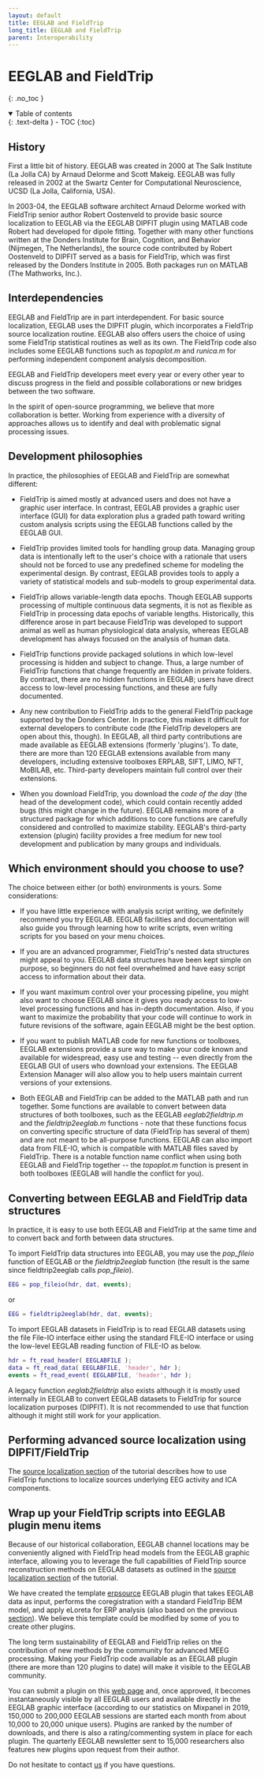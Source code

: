 ```yaml
---
layout: default
title: EEGLAB and FieldTrip
long_title: EEGLAB and FieldTrip
parent: Interoperability
---
```


EEGLAB and FieldTrip
=========================
{: .no_toc }
<details open markdown="block">
  <summary>
    Table of contents
  </summary>
  {: .text-delta }
- TOC
{:toc}
</details>

History
--------

First a little bit of history. EEGLAB was created in 2000 at The Salk
Institute (La Jolla CA) by Arnaud Delorme and Scott Makeig. EEGLAB was 
fully released in 2002 at the Swartz Center for Computational Neuroscience, 
UCSD (La Jolla, California, USA). 

In 2003-04, the EEGLAB software architect Arnaud
Delorme worked with FieldTrip senior author Robert Oostenveld to provide
basic source localization to EEGLAB via the EEGLAB DIPFIT plugin using
MATLAB code Robert had developed for dipole fitting. Together with many
other functions written at the Donders Institute for Brain, Cognition,
and Behavior (Nijmegen, The Netherlands), the source code contributed by
Robert Oostenveld to DIPFIT served as a basis for FieldTrip, which was
first released by the Donders Institute in 2005. Both packages run on
MATLAB (The Mathworks, Inc.).

Interdependencies
-------------------

EEGLAB and FieldTrip are in part interdependent. For basic source
localization, EEGLAB uses the DIPFIT plugin, which incorporates a
FieldTrip source localization routine. EEGLAB also offers users the
choice of using some FieldTrip statistical routines as well as its own.
The FieldTrip code also includes some EEGLAB functions such as
*topoplot.m* and *runica.m* for performing independent component analysis
decomposition.

EEGLAB and FieldTrip developers meet every year or every
other year to discuss progress in the field and possible collaborations
or new bridges between the two software. 

In the spirit of open-source
programming, we believe that more collaboration is better. Working from
experience with a diversity of approaches allows us to identify and
deal with problematic signal processing issues.

Development philosophies
--------------------------

In practice, the philosophies of EEGLAB and FieldTrip are somewhat
different:

-   FieldTrip is aimed mostly at advanced users and does not have a
    graphic user interface. In contrast, EEGLAB provides a graphic user
    interface (GUI) for data exploration plus a graded path toward
    writing custom analysis scripts using the EEGLAB functions called by
    the EEGLAB GUI.

-   FieldTrip provides limited tools for handling group data. Managing
    group data is intentionally left to the user's choice with a
    rationale that users should not be forced to use any predefined
    scheme for modeling the experimental design. By contrast, EEGLAB 
    provides tools to apply a variety of statistical models and
    sub-models to group experimental data.

-   FieldTrip allows variable-length data epochs. Though EEGLAB supports
    processing of multiple continuous data segments, it is not as
    flexible as FieldTrip in processing data epochs of variable lengths.
    Historically, this difference arose in part because FieldTrip was
    developed to support animal as well as human physiological data
    analysis, whereas EEGLAB development has always focused on the analysis
    of human data.

-   FieldTrip functions provide packaged solutions in which low-level
    processing is hidden and subject to change. Thus, a large number of
    FieldTrip functions that change frequently are hidden in private
    folders. By contract, there are no hidden functions in EEGLAB; users
    have direct access to low-level processing functions, and these are
    fully documented.

-   Any new contribution to FieldTrip adds to the general FieldTrip
    package supported by the Donders Center. In practice, this makes it
    difficult for external developers to contribute code (the FieldTrip
    developers are open about this, though). In EEGLAB, all third party
    contributions are made available as EEGLAB extensions (formerly
    'plugins'). To date, there are more than 120 EEGLAB extensions
    available from many developers, including extensive toolboxes
    ERPLAB, SIFT, LIMO, NFT, MoBILAB, etc. Third-party
    developers maintain full control over their extensions.

-   When you download FieldTrip, you download the *code of the day* (the
    head of the development code), which could contain recently added
    bugs (this might change in the future). EEGLAB
    remains more of a structured package for which additions to core
    functions are carefully considered and controlled to maximize
    stability. EEGLAB's third-party extension (plugin) facility
    provides a free medium for new tool development and publication by
    many groups and individuals.

Which environment should you choose to use?
---------------------------------------------

The choice between either (or both) environments is yours. Some
considerations:

-   If you have little experience with analysis script writing, we
    definitely recommend you try EEGLAB. EEGLAB facilities and
    documentation will also guide you through learning how to write
    scripts, even writing scripts for you based on your menu choices.

-   If you are an advanced programmer, FieldTrip's nested data
    structures might appeal to you. EEGLAB data structures have
    been kept simple on purpose, so beginners do not feel overwhelmed and
    have easy script access to information about their data.

-   If you want maximum control over your processing pipeline, you might
    also want to choose EEGLAB since it gives you ready access to
    low-level processing functions and has in-depth documentation. Also,
    if you want to maximize the probability that your code will continue
    to work in future revisions of the software, again EEGLAB might be
    the best option.

-   If you want to publish MATLAB code for new functions or toolboxes,
    EEGLAB extensions provide a sure way to make your code known and
    available for widespread, easy use and testing -- even directly from
    the EEGLAB GUI of users who download your extensions. The EEGLAB
    Extension Manager will also allow you to help users maintain current
    versions of your extensions.

-   Both EEGLAB and FieldTrip can be added to the MATLAB path and run
    together. Some functions are available to convert between data
    structures of both toolboxes, such as the EEGLAB *eeglab2fieldtrip.m*
    and the *fieldtrip2eeglab.m* functions - note that these functions
    focus on converting specific structure of data (FieldTrip has
    several of them) and are not meant to be all-purpose functions.
    EEGLAB can also import data from FILE-IO, which is compatible with
    MATLAB files saved by FieldTrip. There is a notable function name
    conflict when using both EEGLAB and FieldTrip together -- the
    *topoplot.m* function is present in both toolboxes (EEGLAB will handle the conflict for you).

Converting between EEGLAB and FieldTrip data structures
--------------------------------------------------------

In practice, it is easy to use both EEGLAB and FieldTrip at the same
time and to convert back and forth between data structures.

To import FieldTrip data structures into EEGLAB, you may use the
*pop_fileio* function of EEGLAB or the *fieldtrip2eeglab*  function (the
result is the same since fieldtrip2eeglab calls *pop_fileio*).

``` matlab
EEG = pop_fileio(hdr, dat, events);
```

or

``` matlab
EEG = fieldtrip2eeglab(hdr, dat, events);
```

To import EEGLAB datasets in FieldTrip is to read EEGLAB datasets using
the file File-IO interface either using the standard FILE-IO interface
or using the low-level EEGLAB reading function of FILE-IO as below.

``` matlab
hdr = ft_read_header( EEGLABFILE );
data = ft_read_data( EEGLABFILE, 'header', hdr );
events = ft_read_event( EEGLABFILE, 'header', hdr );
```

A legacy function *eeglab2fieldtrip* also exists although it is mostly
used internally in EEGLAB to convert EEGLAB datasets to FieldTrip for
source localization purposes (DIPFIT). It is not recommended to use that
function although it might still work for your application.

Performing advanced source localization using DIPFIT/FieldTrip
---------------------------------------------------------------

The [source localization section](/tutorials/09_source/EEG_sources)
of the tutorial describes how to use FieldTrip functions to localize sources underlying EEG activity and ICA components.

Wrap up your FieldTrip scripts into EEGLAB plugin menu items
----------------------------------------------------------------

Because of our historical collaboration,
EEGLAB channel locations may be conveniently aligned with FieldTrip
head models from the EEGLAB graphic interface, allowing you to leverage the full capabilities of FieldTrip source reconstruction methods on EEGLAB
datasets as outlined in the
[source localization section](/tutorials/09_source/EEG_sources.html#advanced-source-reconstruction-using-dipfitfieldtrip) of the tutorial.

We have created the template [erpsource](https://github.com/sccn/erpsource) EEGLAB plugin that takes EEGLAB data as input, performs the
coregistration with a standard FieldTrip BEM model, and apply eLoreta
for ERP analysis (also based on the previous
[section](/tutorials/09_source/EEG_sources.html#advanced-source-reconstruction-using-dipfitfieldtrip)).
We believe this template could be modified by some of you to create
other plugins.

The long term sustainability of EEGLAB and FieldTrip relies on the
contribution of new methods by the community for advanced MEEG
processing. Making your FieldTrip code available as an EEGLAB plugin
(there are more than 120 plugins to date) will make it visible to the
EEGLAB community. 

You can submit a plugin on this [web page](https://sccn.ucsd.edu/eeglab/plugin_uploader/upload_form.php) and,
once approved, it becomes instantaneously visible by all EEGLAB users
and available directly in the EEGLAB graphic interface (according to our
statistics on Mixpanel in 2019, 150,000 to 200,000 EEGLAB sessions are
started each month from about 10,000 to 20,000 unique users). Plugins
are ranked by the number of downloads, and there is also a rating/commenting
system in place for each plugin. The quarterly EEGLAB newsletter sent to
15,000 researchers also features new plugins upon request from their
author.

Do not hesitate to contact [us](mailto:eeglab@sccn.ucsd.edu) if you have
questions.
